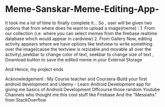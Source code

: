 # Meme-Sanskar-Meme-Editing-App-

It took me a lot of time to finally complete it...
So , user will be given two options that from where does he want to upload a image(meme) :
                  1. From our collection (i.e. where you can select memes from the firebase realtime database which would appear in                               cardview)
                  2. From Gallery
Now, editing activity appears where we have options like textview to write something over the image(cause the textview is rezizable and movable all over the activity),seekbar to change color of text, seekbar to change size of text , Download button to save the edited meme in your External Storage

And Hence, my project ends

Acknowledgement : 
My Course teacher and Coursera-Build your first android development and Udemy - Learn Android Development app for giving me basics of Android Development
Offcourse those random Youtube Channels who thought me this cool stuff like Firebase
And the "Messiahs" from StackOverflow
